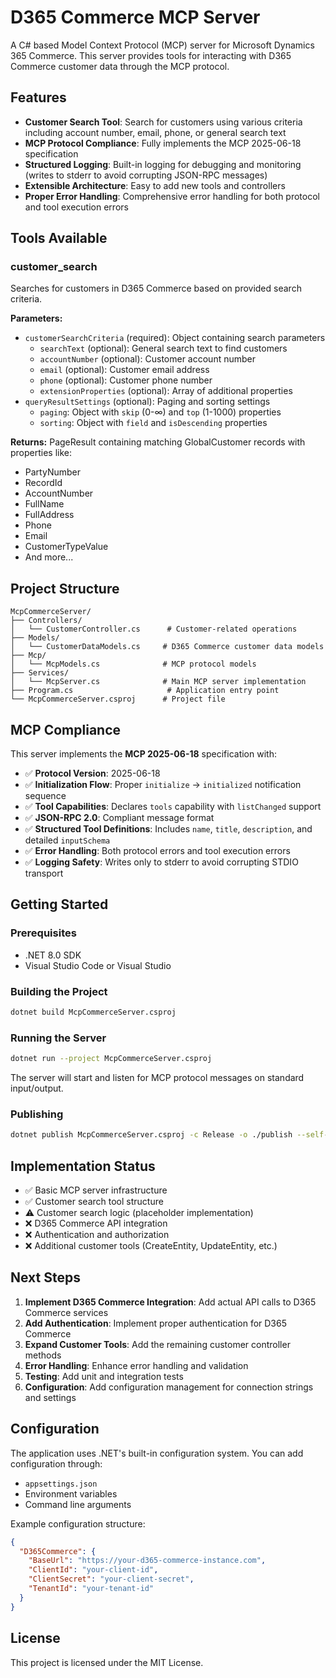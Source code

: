 # D365 Commerce MCP Server

A C# based Model Context Protocol (MCP) server for Microsoft Dynamics 365 Commerce. This server provides tools for interacting with D365 Commerce customer data through the MCP protocol.

## Features

- **Customer Search Tool**: Search for customers using various criteria including account number, email, phone, or general search text
- **MCP Protocol Compliance**: Fully implements the MCP 2025-06-18 specification
- **Structured Logging**: Built-in logging for debugging and monitoring (writes to stderr to avoid corrupting JSON-RPC messages)
- **Extensible Architecture**: Easy to add new tools and controllers
- **Proper Error Handling**: Comprehensive error handling for both protocol and tool execution errors

## Tools Available

### customer_search

Searches for customers in D365 Commerce based on provided search criteria.

**Parameters:**
- `customerSearchCriteria` (required): Object containing search parameters
  - `searchText` (optional): General search text to find customers
  - `accountNumber` (optional): Customer account number
  - `email` (optional): Customer email address
  - `phone` (optional): Customer phone number
  - `extensionProperties` (optional): Array of additional properties
- `queryResultSettings` (optional): Paging and sorting settings
  - `paging`: Object with `skip` (0-∞) and `top` (1-1000) properties
  - `sorting`: Object with `field` and `isDescending` properties

**Returns:**
PageResult containing matching GlobalCustomer records with properties like:
- PartyNumber
- RecordId
- AccountNumber
- FullName
- FullAddress
- Phone
- Email
- CustomerTypeValue
- And more...

## Project Structure

```
McpCommerceServer/
├── Controllers/
│   └── CustomerController.cs      # Customer-related operations
├── Models/
│   └── CustomerDataModels.cs     # D365 Commerce customer data models
├── Mcp/
│   └── McpModels.cs              # MCP protocol models
├── Services/
│   └── McpServer.cs              # Main MCP server implementation
├── Program.cs                     # Application entry point
└── McpCommerceServer.csproj      # Project file
```

## MCP Compliance

This server implements the **MCP 2025-06-18** specification with:

- ✅ **Protocol Version**: 2025-06-18
- ✅ **Initialization Flow**: Proper `initialize` → `initialized` notification sequence
- ✅ **Tool Capabilities**: Declares `tools` capability with `listChanged` support
- ✅ **JSON-RPC 2.0**: Compliant message format
- ✅ **Structured Tool Definitions**: Includes `name`, `title`, `description`, and detailed `inputSchema`
- ✅ **Error Handling**: Both protocol errors and tool execution errors
- ✅ **Logging Safety**: Writes only to stderr to avoid corrupting STDIO transport

## Getting Started

### Prerequisites

- .NET 8.0 SDK
- Visual Studio Code or Visual Studio

### Building the Project

```bash
dotnet build McpCommerceServer.csproj
```

### Running the Server

```bash
dotnet run --project McpCommerceServer.csproj
```

The server will start and listen for MCP protocol messages on standard input/output.

### Publishing

```bash
dotnet publish McpCommerceServer.csproj -c Release -o ./publish --self-contained false
```

## Implementation Status

- ✅ Basic MCP server infrastructure
- ✅ Customer search tool structure
- ⚠️ Customer search logic (placeholder implementation)
- ❌ D365 Commerce API integration
- ❌ Authentication and authorization
- ❌ Additional customer tools (CreateEntity, UpdateEntity, etc.)

## Next Steps

1. **Implement D365 Commerce Integration**: Add actual API calls to D365 Commerce services
2. **Add Authentication**: Implement proper authentication for D365 Commerce
3. **Expand Customer Tools**: Add the remaining customer controller methods
4. **Error Handling**: Enhance error handling and validation
5. **Testing**: Add unit and integration tests
6. **Configuration**: Add configuration management for connection strings and settings

## Configuration

The application uses .NET's built-in configuration system. You can add configuration through:

- `appsettings.json`
- Environment variables
- Command line arguments

Example configuration structure:
```json
{
  "D365Commerce": {
    "BaseUrl": "https://your-d365-commerce-instance.com",
    "ClientId": "your-client-id",
    "ClientSecret": "your-client-secret",
    "TenantId": "your-tenant-id"
  }
}
```

## License

This project is licensed under the MIT License.
